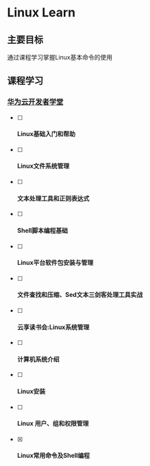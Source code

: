 # Linux Learn
## 主要目标
通过课程学习掌握Linux基本命令的使用
## 课程学习
### [华为云开发者学堂](https://edu.huaweicloud.com/)
- [ ] #### Linux基础入门和帮助

- [ ] #### Linux文件系统管理

- [ ] #### 文本处理工具和正则表达式

- [ ] #### Shell脚本编程基础

- [ ] #### Linux平台软件包安装与管理

- [ ] #### 文件查找和压缩、Sed文本三剑客处理工具实战

- [ ] #### 云享读书会:Linux系统管理

- [ ] #### 计算机系统介绍

- [ ] #### Linux安装

- [ ] #### Linux 用户、组和权限管理

- [x] #### Linux常用命令及Shell编程
